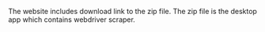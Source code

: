The website includes download link to the zip file.
The zip file is the desktop app which contains webdriver scraper.
